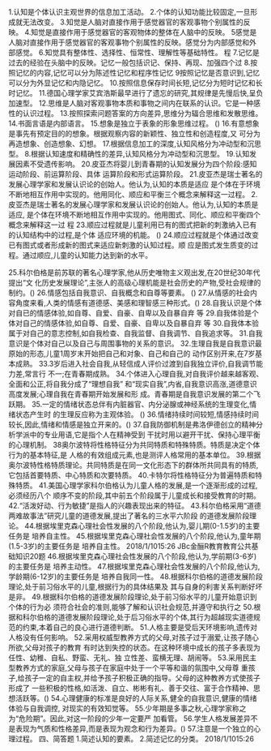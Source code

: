 
1.认知是个体认识主观世界的信息加工活动。
2.个体的认知功能比较固定,一旦形成就无法改变。
3.知觉是人脑对直接作用于感觉器官的客观事物个别属性的反映。
4.知觉是直接作用于感觉器官的客观物体的整体在人脑中的反映。
5感觉是人脑对直接作用于感觉器官的客观事物个别属性的反映。感觉分为内部感觉和外
部感觉。
6.知觉具有整体性、选择性、恒常性、理解性等基础特性。
程
7.记忆是过去的经验在头脑中的反映。记忆一般包括识记、保持、再现、加强四个过
8.按照记忆的内容,记忆可以分为陈述性记忆和程序性记忆
9按照记忆是否意识到,记忆可以分为外显记忆和内隐记忆。
10.按照信息保存时间长短,记忆分为短时记忆和长时记忆。
11.德国心理学家艾宾浩斯最早进行了遗忘的研究,其规律是先慢后快,呈负加速型。
12.思维是人脑对客观事物本质和事物之间内在联系的认识。它是一种感性的认识过程。
13.按照探索问题答案的方向差异,思维分为辐合思维和发散思维。
14.书面言语是内部语言。
15.想象是独立于表象的形象思维过程。
()
16.有意想象是事先有预定目的的想象。根据观察内容的新颖性、独立性和创造程度,又
可分为再造想象、创造想象、幻想。
17.根据信息加工的深度,认知风格分为冲动型和沉思型。
8.根据认知速度和精确性的差异,认知风格分为冲动型和沉思型。
19.认知发展因素不受遗传影响。
20.皮亚杰将婴儿到青春期的认知发展分为四个阶段:感知运动阶段、前运算阶段、具体
运算阶段和形式运算阶段。
21.皮亚杰是瑞士著名的发展心理学家和发展认识论的创始人。他认为,认知的本质是适应
是个体在于环境不断地相互作用中实现的。他用同化、顺应和平衡三个概念来解释这一过程。
2.皮亚杰是瑞士著名的发展心理学家和发展认识论的创始人。他认为,认知的本质是适应,
是个体在环境不断地相互作用中实现的。他用图式、同化、顺应和平衡四个概念来解释这一过
程
23.顺应过程就是儿童利用已有的图式把新的刺激纳入已有的认知结构中的过程,是个体
适应环境的机能。
()
24.顺应过程就是个体通过改变已有图式或者形成新的图式来适应新刺激的认知过程。顺
应是图式发生质变的过程。通过顺应,儿童的认知能力达到新的水平。

25.科尔伯格是前苏联的著名心理学家,他从历史唯物主义观出发,在20世纪30年代提出“文
化历史发展理论”,主张人的高级心理机能是社会历史的产物,受社会规律的制约。()
26.情感包括自我意识、自我概念和自尊等要素。
()
27.从情感的社会内容角度来看,人类的情感有道德感、美感和理智感三种形式。()
28.自我认识是个体对自已的情感体验,如自尊、自爱、自豪、自卑以及自暴自弃
等
29.自我体验是个体对自己的情感体验,如自尊、自爱、自豪、自卑以及自暴自弃
等
30.自我体本验属于对自己的意志控制,如自我检查、自我监督、自我调节、自我追求等。
31.自我意识是个体对自己以及自己与周围事物的关系的意识。
32.生理自我是自我意识最原始的形态,儿童1周岁末开始把自己和对象、自己和自己的
动作区别开来,在7岁基本成熟。
33.3岁后进入社会自我,从轻信成人评价过渡到自我独立评价,自我调节能力差,常言行
不一;在青春期成熟。
34.个体进入心理自我,对自我评价越来越客观、全面和公正,将自我分成了“理想自我”
和“现实自我”,内省,自我意识高涨,道德意识高度发展;心理自我在青春期开始发展和形
成。青春期是自我意识发展的第二个飞跃期。
35.一定的情绪状态总伴有内脏器官、内分泌腺或神经系统的生理变化,情绪状态产生时
的生理反应称为主观体验。
()
36.情绪持续时间较短,情感持续时间较长,因此,情绪和情感是独立开来的。()
37.自我防御机制是弗洛伊德创立的精神分析学派中的专业用语,它是指个人在精神受到
干扰时用以避开干扰、保持心理平衡的心理机制。
38奥尔波特将性格特征分为共同特质和特殊特质。特质是决定个体行为的基本特征,是
人格的有效组成元素,也是测评人格常用的基本单位。
39.根据奥尔波特性格特质理论。共同特质是在同一文化形态下的群体所共同具有的特质,
它包括首要特质、中心特质和次要特质。
40.卡特尔将性格特征分为普遍特质和特殊特质。
41.美国心理学家科尔伯格认为儿童人格的发展,是一个逐渐形成的过程,必须经历八个
顺序不变的阶段,其中前五个阶段属于儿童成长和接受教育的时期。
42.“活泼好动、行为敏捷”是指人的兴趣表现出来的特征。
43.科尔伯格采用“道德两难故事法”研究儿童的道德发展,提出了著名的三水平六阶段
的道德发展阶段理论。
44.根据埃里克森心理社会性发展的八个阶段,他认为,婴儿期(0-1.5岁)的主要任务是
培养自主性。
45.根据埃里克森心理社会性发展的八个阶段,他认为,童年期(1.5-3岁)的主要任务是
培养自主性。
2018/1/1015:26
JBc金酾R教育教育公共基础知识20题
46.根据埃里克森心理社会性发展的八个阶段,他认为,学前期(3-6岁)的主要任务是
培养主动性。
47.根据埃里克森心理社会性发展的八个阶段,他认为,学龄期(6-12岁)的主要任务是
培养自我同一性。
48.根据科尔伯格的道德发展阶段理论,处于前习俗水平的儿童,根据行为的具体结果及
其与自身的利害关系判断好坏是非。
49.根据科尔伯格的道德发展阶段理论,处于前习俗水平的儿童开始意识到个体的行为必
须符合社会的准则,能够了解和认识社会规范,并遵守和执行之
50.根据和科尔伯格的道德发展阶段理论,处于后习俗水平的个体,其行为超越现实道德规
范的约束,本着自己的良心进行道德判断。
51.人格主要是受后天环境影响,遗传对人格没有任何影响。
52.采用权威型教养方式的父母,对孩子过于溺爱,让孩子随心所欲,父母对孩子的教育
有时达到失控的状态。在这种环境中成长的孩子多表现为任性、幼稚、自私、野蛮、无礼、独
立性差、蛮横无理、胡闹等。
53.采用民主型教养方式的家庭,父母与孩子在家庭中处于一个平等和谐的氛围中,父母尊
重孩子,给孩子一定的自主权,并给予孩子积极正确的指导。父母的这种教养方式使孩子形成了
一些积极的性格,如活泼、自立、彬彬有礼、善于交往、富于合作精神、思想活跃等。()
54.心理健康的标准是良好的人际关系,健全的自我意识,健康的情绪体验与自我调控,
对现实的有效知觉等。
55.少年期是多事之秋,心理学家称之为“危险期”。因此,对这一阶段的少年一定要严
加看管。
56.学生人格发展差异不是表现为气质和性格差异,而是表现为观念和行为差异。()
57.注意是一个独立的心理过程。
四、简答题
1.简述认知的要素。
2.简述记忆的分类。
2018/1/1015:26